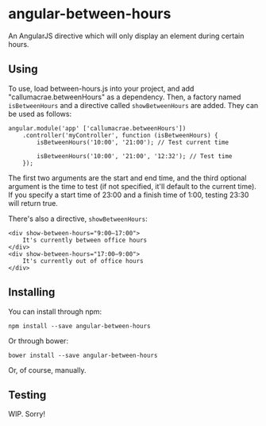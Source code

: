 # angular-between-hours

An AngularJS directive which will only display an element during certain hours.

## Using

To use, load between-hours.js into your project, and add
"callumacrae.betweenHours" as a dependency. Then, a factory named
`isBetweenHours` and a directive called `showBetweenHours` are added. They can
be used as follows:

	angular.module('app' ['callumacrae.betweenHours'])
		.controller('myController', function (isBetweenHours) {
			isBetweenHours('10:00', '21:00'); // Test current time
			
			isBetweenHours('10:00', '21:00', '12:32'); // Test time
		});

The first two arguments are the start and end time, and the third optional
argument is the time to test (if not specified, it'll default to the current
time). If you specify a start time of 23:00 and a finish time of 1:00, testing
23:30 will return true.

There's also a directive, `showBetweenHours`:

	<div show-between-hours="9:00–17:00">
    	It's currently between office hours
	</div>
	<div show-between-hours="17:00–9:00">
		It's currently out of office hours
	</div>

## Installing

You can install through npm:

	npm install --save angular-between-hours

Or through bower:

	bower install --save angular-between-hours

Or, of course, manually.

## Testing

WIP. Sorry!
